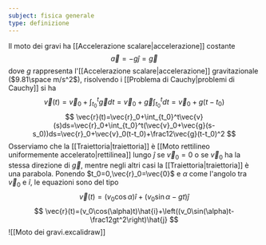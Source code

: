 ```yaml
---
subject: fisica generale
type: definizione
---
```

Il moto dei gravi ha [[Accelerazione scalare|accelerazione]] costante 
$$
\vec{a}=-g\hat{j}=\vec{g}
$$
dove $g$ rappresenta l'[[Accelerazione scalare|accelerazione]] gravitazionale  ($9.81\space m/s^2$), risolvendo i [[Problema di Cauchy|problemi di Cauchy]] si ha
$$
\vec{v}(t)=\vec{v}_0+\int_{t_0}^t\vec{g}dt=\vec{v}_0+\vec{g}\int_{t_0}^tdt=\vec{v}_0+g(t-t_0)
$$
$$
\vec{r}(t)=\vec{r}_0+\int_{t_0}^t\vec{v}(s)ds=\vec{r}_0+\int_{t_0}^t(\vec{v}_0+\vec{g}(s-s_0))ds=\vec{r}_0+\vec{v}_0(t-t_0)+\frac12\vec{g}(t-t_0)^2
$$
Osserviamo che la [[Traiettoria|traiettoria]] è [[Moto rettilineo uniformemente accelerato|rettilinea]] lungo $\hat{j}$ se $\vec{v}_0=0$ o se $\vec{v}_0$ ha la stessa direzione di $\vec{g}$, mentre negli altri casi la [[Traiettoria|traiettoria]] è una parabola.
Ponendo $t_0=0,\vec{r}_0=\vec{0}$ e $\alpha$ come l'angolo tra $\vec{v}_0$ e $\hat{i}$, le equazioni sono del tipo
$$
\vec{v}(t)=(v_0\cos\alpha)\hat{i}+(v_0\sin\alpha-gt)\hat{j}
$$
$$
\vec{r}(t)=(v_0\cos(\alpha)t)\hat{i}+\left((v_0\sin(\alpha)t-\frac12gt^2\right)\hat{j}
$$
![[Moto dei gravi.excalidraw]]